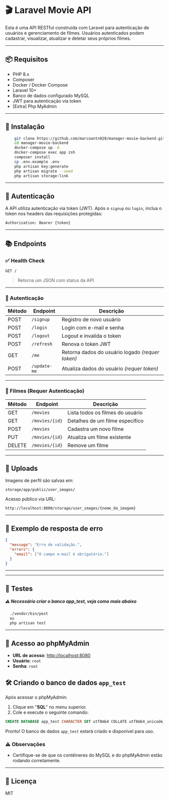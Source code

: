 # 🎬 Laravel Movie API

Esta é uma API RESTful construída com Laravel para autenticação de usuários e gerenciamento de filmes. Usuários autenticados podem cadastrar, visualizar, atualizar e deletar seus próprios filmes.

---

## 📦 Requisitos

- PHP 8.x
- Composer
- Docker / Docker Compose
- Laravel 10+
- Banco de dados configurado MySQL
- JWT para autenticação via token
- [Extra] Php MyAdmin 

---

## 🚀 Instalação

```bash
    git clone https://github.com/marcoantn020/manager-movie-backend.git
    cd manager-movie-backend
    docker-compose up -d
    docker-compose exec app zsh
    composer install
    cp .env.example .env
    php artisan key:generate
    php artisan migrate --seed
    php artisan storage:link
```
---

## 🔐 Autenticação

A API utiliza autenticação via token (JWT). Após o `signup` ou `login`, inclua o token nos headers das requisições protegidas:

```
Authorization: Bearer {token}
```

---

## 📚 Endpoints

### ✅ Health Check
`GET /`

> Retorna um JSON com status da API.

---

### 👤 Autenticação

| Método | Endpoint        | Descrição                     |
|--------|------------------|-------------------------------|
| POST   | `/signup`        | Registro de novo usuário      |
| POST   | `/login`         | Login com e-mail e senha      |
| POST   | `/logout`        | Logout e invalida o token     |
| POST   | `/refresh`       | Renova o token JWT            |
| GET    | `/me`            | Retorna dados do usuário logado *(requer token)* |
| POST   | `/update-me`     | Atualiza dados do usuário *(requer token)* |

---

### 🎥 Filmes (Requer Autenticação)

| Método | Endpoint            | Descrição                          |
|--------|----------------------|------------------------------------|
| GET    | `/movies`            | Lista todos os filmes do usuário   |
| GET    | `/movies/{id}`       | Detalhes de um filme específico    |
| POST   | `/movies`            | Cadastra um novo filme             |
| PUT    | `/movies/{id}`       | Atualiza um filme existente        |
| DELETE | `/movies/{id}`       | Remove um filme                    |

---

## 📂 Uploads

Imagens de perfil são salvas em:  
```
storage/app/public/user_images/
```

Acesso público via URL:
```
http://localhost:8000/storage/user_images/{nome_da_imagem}
```

---

## 📎 Exemplo de resposta de erro

```json
{
  "message": "Erro de validação.",
  "errors": {
    "email": ["O campo e-mail é obrigatório."]
  }
}
```

---

---

## 🧪 Testes 
##### ⚠️ Necessário criar o banco app_test, veja como mais abaixo

```bash
  ./vendor/bin/pest
  ou 
  php artisan test
```

---
## 🔐 Acesso ao phpMyAdmin

- **URL de acesso**: [http://localhost:8080](http://localhost:8080)
- **Usuário**: `root`
- **Senha**: `root`

## 🛠️ Criando o banco de dados `app_test`

Após acessar o phpMyAdmin:

1. Clique em "**SQL**" no menu superior.
2. Cole e execute o seguinte comando:

```sql
CREATE DATABASE app_test CHARACTER SET utf8mb4 COLLATE utf8mb4_unicode_ci;
```

Pronto! O banco de dados `app_test` estará criado e disponível para uso.

### ⚠️ Observações

- Certifique-se de que os contêineres do MySQL e do phpMyAdmin estão rodando corretamente.
---

## 🧾 Licença

MIT
